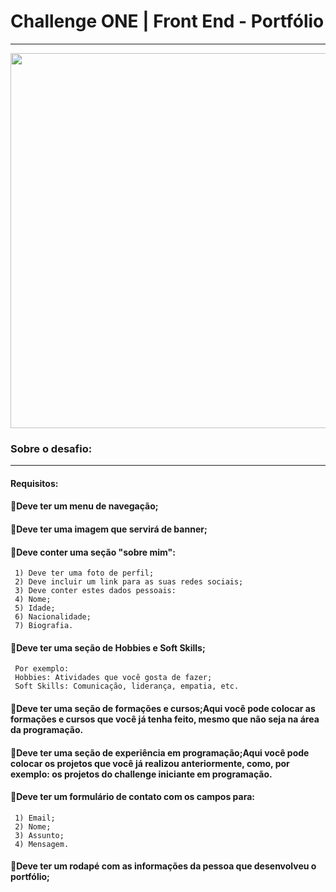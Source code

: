 # Challenge ONE | Front End - Portfólio
---

<p align="center" >
     <img width="600" heigth="600" src="https://user-images.githubusercontent.com/101413385/168887837-b6d26532-6782-48dc-92eb-e48bf6c57a15.png">
</p>

###  Sobre o desafio:
---
#### Requisitos:
#### 🔹Deve ter um menu de navegação;
#### 🔹Deve ter uma imagem que servirá de banner;
#### 🔹Deve conter uma seção "sobre mim":
     1) Deve ter uma foto de perfil;
     2) Deve incluir um link para as suas redes sociais;
     3) Deve conter estes dados pessoais:
     4) Nome;
     5) Idade;
     6) Nacionalidade;
     7) Biografia.
#### 🔹Deve ter uma seção de Hobbies e Soft Skills;
     Por exemplo:
     Hobbies: Atividades que você gosta de fazer;
     Soft Skills: Comunicação, liderança, empatia, etc.
#### 🔹Deve ter uma seção de formações e cursos;Aqui você pode colocar as formações e cursos que você já tenha feito, mesmo que não seja na área da programação.
#### 🔹Deve ter uma  seção de experiência em programação;Aqui você pode colocar os projetos que você já realizou anteriormente, como, por exemplo: os projetos do challenge iniciante em programação.
#### 🔹Deve ter um formulário de contato com os campos para:
     1) Email;
     2) Nome;
     3) Assunto;
     4) Mensagem.
#### 🔹Deve ter um rodapé com as informações da pessoa que desenvolveu o portfólio;

